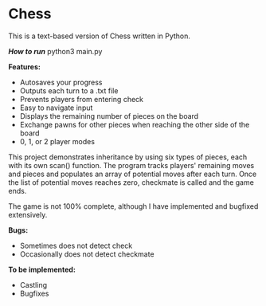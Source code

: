 # Chess
This is a text-based version of Chess written in Python.

***How to run***
    python3 main.py

**Features:**
- Autosaves your progress
- Outputs each turn to a .txt file
- Prevents players from entering check
- Easy to navigate input
- Displays the remaining number of pieces on the board
- Exchange pawns for other pieces when reaching the other side of the board
- 0, 1, or 2 player modes

This project demonstrates inheritance by using six types of pieces, each with its own scan() function.
The program tracks players' remaining moves and pieces and populates an array of potential moves after
each turn. Once the list of potential moves reaches zero, checkmate is called and the game ends.

The game is not 100% complete, although I have implemented and bugfixed extensively.

**Bugs:**
- Sometimes does not detect check
- Occasionally does not detect checkmate

**To be implemented:**
- Castling
- Bugfixes
